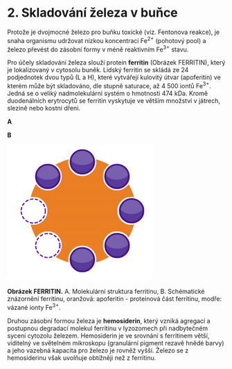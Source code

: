 # 2. Skladování železa v buňce

Protože je dvojmocné železo pro buňku toxické (viz. Fentonova reakce), je snaha organismu udržovat nízkou koncentraci Fe<sup>2+</sup> (pohotový pool) a železo převést do zásobní formy v méně reaktivním Fe<sup>3+</sup> stavu. 

Pro účely skladování železa slouží protein **ferritin** (Obrázek FERRITIN), který je lokalizovaný v cytosolu buněk. Lidský ferritin se skládá ze 24 podjednotek dvou typů (L a H), které vytvářejí kulovitý útvar (apoferitin) ve kterém může být skladováno, dle stupně saturace, až 4 500 iontů Fe<sup>3+</sup>. Jedná se o veliký nadmolekulární systém o hmotnosti 474 kDa. Kromě duodenálních erytrocytů se ferritin vyskytuje ve větším množství v játrech, slezině nebo kostní dřeni. 

<div class="w3-row">
<div class="w3-third">

**A**
<bdl-pdb-pdbe-molstar molecule-id="6m54"></bdl-pdb-pdbe-molstar>
</div>
<div class="w3-third">

**B**

![Ferritin](imageferritin.png)

</div>
<div class="w3-third">
</div>

**Obrázek FERRITIN.** A. Molekulární struktura ferritinu, B. Schématické znázornění ferritinu, oranžová: apoferitin - proteinová část ferritinu, modře: vázané ionty Fe<sup>3+</sup>.
</div>
</div>

Druhou zásobní formou železa je **hemosiderin**, který vzniká agregací a postupnou degradací molekul ferritinu v lyzozomech při nadbytečném sycení cytozolu železem. Hemosiderin je ve srovnání s ferritinem větší, viditelný ve světelném mikroskopu (granulární pigment rezavě hnědé barvy) a jeho vazebná kapacita pro železo je rovněž vyšší. Železo se z hemosiderinu však uvolňuje obtížněji než z ferritinu.
